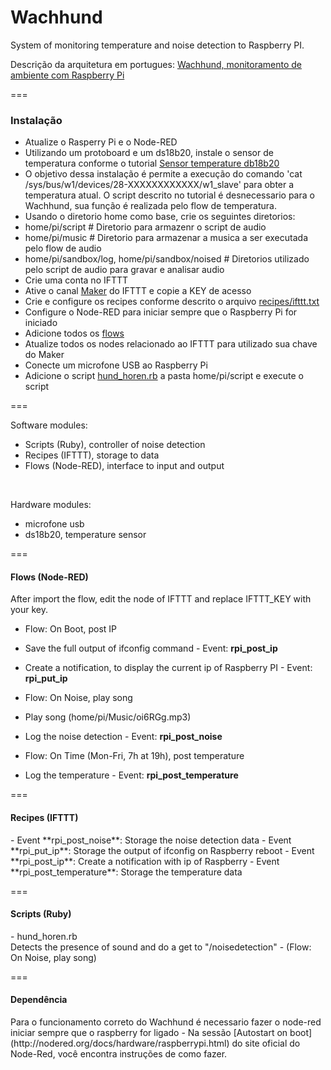 # Wachhund

<p>System of monitoring temperature and noise detection to Raspberry PI.</p>

Descrição da arquitetura em portugues: [Wachhund, monitoramento de ambiente com Raspberry Pi](https://medium.com/@Husky08/wachhund-%C3%A9-um-sistema-de-monitoramento-de-temperatura-e-som-ru%C3%ADdo-com-a-finalidade-de-emitir-3421dad8edab)


=== 

<h3>Instalação</h3>

- Atualize o Rasperry Pi e o Node-RED 
- Utilizando um protoboard e um ds18b20, instale o sensor de temperatura conforme o tutorial [Sensor temperature db18b20](http://thepihut.com/blogs/raspberry-pi-tutorials/18095732-sensors-temperature-with-the-1-wire-interface-and-the-ds18b20)
 - O objetivo dessa instalação é permite a execução do comando 'cat /sys/bus/w1/devices/28-XXXXXXXXXXXX/w1_slave' para obter a temperatura atual. O script descrito no tutorial é desnecessario para o Wachhund, sua função é realizada pelo flow de temperatura.
- Usando o diretorio home como base, crie os seguintes diretorios:
 - home/pi/script # Diretorio para armazenr o script de audio
 - home/pi/music  # Diretorio para armazenar a musica a ser executada pelo flow de audio
 - home/pi/sandbox/log, home/pi/sandbox/noised # Diretorios utilizado pelo script de audio para gravar e analisar audio
- Crie uma conta no IFTTT
- Ative o canal [Maker](https://ifttt.com/maker) do IFTTT e copie a KEY de acesso
 - Crie e configure os recipes conforme descrito o arquivo [recipes/ifttt.txt](https://github.com/udfds/Wachhund/blob/master/recipes/ifttt.txt)
- Configure o Node-RED para iniciar sempre que o Raspberry Pi for iniciado
- Adicione todos os [flows](https://github.com/udfds/Wachhund/tree/master/flows)
- Atualize todos os nodes relacionado ao IFTTT para utilizado sua chave do Maker
- Conecte um microfone USB ao Raspberry Pi
- Adicione o script [hund_horen.rb](https://github.com/udfds/Wachhund/blob/master/scripts/hund_horen.rb) a pasta home/pi/script e execute o script

===

Software modules:
 - Scripts (Ruby), controller of noise detection
 - Recipes (IFTTT), storage to data
 - Flows (Node-RED), interface to input and output
<br>

Hardware modules: 
- microfone usb
- ds18b20, temperature sensor

===

<h4>Flows (Node-RED)</h4>
<p>After import the flow, edit the node of IFTTT and replace IFTTT_KEY with your key.</p>

- Flow: On Boot, post IP
 - Save the full output of ifconfig command - Event: **rpi_post_ip**
 - Create a notification, to display the current ip of Raspberry PI  - Event: **rpi_put_ip**
    
- Flow: On Noise, play song
 - Play song (home/pi/Music/oi6RGg.mp3)
 - Log the noise detection - Event: **rpi_post_noise**
    
- Flow: On Time (Mon-Fri, 7h at 19h), post temperature
 - Log the temperature - Event: **rpi_post_temperature**

===

<h4>Recipes (IFTTT)</h4>
  - Event **rpi_post_noise**: Storage the noise detection data
  - Event **rpi_put_ip**: Storage the output of ifconfig on Raspberry reboot
  - Event **rpi_post_ip**: Create a notification with ip of Raspberry
  - Event **rpi_post_temperature**: Storage the temperature data

===

<h4>Scripts (Ruby)</h4>
  - hund_horen.rb
  <br> Detects the presence of sound and do a get to "/noisedetection" - (Flow: On Noise, play song)

===
<h4>Dependência</h4>
  Para o funcionamento correto do Wachhund é necessario fazer o node-red iniciar sempre que o raspberry for ligado
  - Na sessão [Autostart on boot](http://nodered.org/docs/hardware/raspberrypi.html) do site oficial do Node-Red, você encontra instruções de como fazer.
